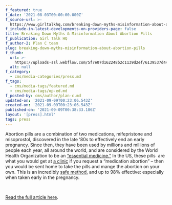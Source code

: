 ```yaml
---
f_featured: true
f_date: '2021-08-03T00:00:00.000Z'
f_source-url: >-
  https://www.girltalkhq.com/breaking-down-myths-misinformation-about-abortion-pills/
f_include-in-latest-developments-on-providers-page: false
title: Breaking Down Myths & Misinformation About Abortion Pills
f_publication: Girl Talk HQ
f_author-2: Plan C team
slug: breaking-down-myths-misinformation-about-abortion-pills
f_thumb:
  url: >-
    https://uploads-ssl.webflow.com/5f7e07d162248b2c1139d2ef/6139537d4426e5864afc2bbc_Instagram_post_extra-1024x791.png
  alt: null
f_category:
  - cms/media-categories/press.md
f_tags:
  - cms/media-tags/featured.md
  - cms/media-tags/op-ed.md
f_posted-by: cms/author/plan-c.md
updated-on: '2021-09-09T00:23:06.543Z'
created-on: '2021-09-09T00:23:06.543Z'
published-on: '2021-09-09T00:38:33.186Z'
layout: '[press].html'
tags: press
---
```


Abortion pills are a combination of two medications, mifepristone and misoprostol, discovered in the late ‘80s to effectively end an early pregnancy. Since then, they have been used by millions and millions of people each year, all around the world, and are considered by the World Health Organization to be an [“essential medicine.”](https://www.who.int/selection_medicines/committees/expert/22/applications/s22.1_mifepristone-misoprostol.pdf?ua=1) In the US, these pills  are what you would get at [a clinic](https://www.girltalkhq.com/when-clergy-bring-blessings-inside-abortion-clinics/) if you request a “medication abortion” – then you would be sent home to take the pills and mange the abortion on your own. This is an incredibly [safe method](https://www.kff.org/womens-health-policy/fact-sheet/the-availability-and-use-of-medication-abortion/), and up to 98% effective: especially when taken early in the pregnancy.

‍

[Read the full article here](https://www.girltalkhq.com/breaking-down-myths-misinformation-about-abortion-pills/).

